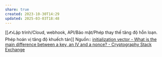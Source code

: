 ```yaml
---
share: true
created: 2023-10-30T14:29
updated: 2025-03-03T18:48
---
```

[[✍️Lập trình/Cloud, webhook, API/Bảo mật/Phép thay thế tăng độ hỗn loạn. Phép hoán vị tăng độ khuếch tán]]
Nguồn:: [initialization vector - What is the main difference between a key, an IV and a nonce? - Cryptography Stack Exchange](https://crypto.stackexchange.com/q/3965/125033)